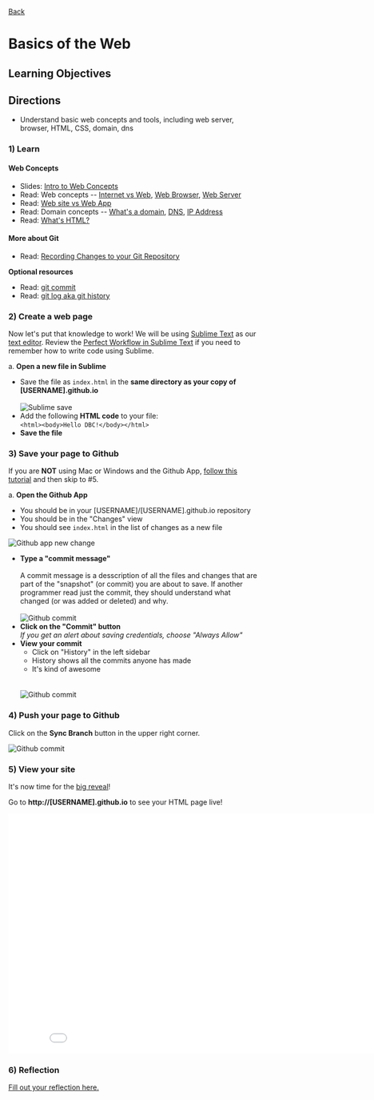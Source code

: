 [Back](README.md)

# Basics of the Web

## Learning Objectives


## Directions

* Understand basic web concepts and tools, including web server, browser, HTML, CSS, domain, dns

### 1) Learn

#### Web Concepts

* Slides: [Intro to Web Concepts](http://girldevelopit.com/assets/web-concepts/index.html#/)
* Read: Web concepts -- [Internet vs Web](http://skillcrush.com/2012/08/19/the-internet-vs-the-web/), [Web Browser](http://skillcrush.com/2012/10/01/web-browsers/), [Web Server](http://skillcrush.com/2012/07/03/web-server-2/)
* Read: [Web site vs Web App](http://skillcrush.com/2013/03/28/websites-vs-web-applications/)
* Read: Domain concepts -- [What's a domain](http://skillcrush.com/2012/11/01/domain-2/), [DNS](http://skillcrush.com/2012/04/24/dns/), [IP Address](http://skillcrush.com/2012/07/03/ip-address-2/)
* Read: [What's HTML?](http://skillcrush.com/2012/04/02/html/)

#### More about Git

* Read: [Recording Changes to your Git Repository](http://git-scm.com/book/en/Git-Basics-Recording-Changes-to-the-Repository)

**Optional resources**

* Read: [git commit](https://www.atlassian.com/git/tutorial/git-basics#!commit)
* Read: [git log aka git history](https://www.atlassian.com/git/tutorial/git-basics#!log)



### 2) Create a web page

Now let's put that knowledge to work!  We will be using [Sublime Text](http://www.sublimetext.com/) as our [text editor](http://skillcrush.com/2012/09/10/text-editor/).  Review the [Perfect Workflow in Sublime Text](http://code.tutsplus.com/articles/perfect-workflow-in-sublime-text-free-course--net-27293) if you need to remember how to write code using Sublime.

a. **Open a new file in Sublime**
* Save the file as `index.html` in the **same directory as your copy of [USERNAME].github.io**<br /><br />![Sublime save](https://raw.github.com/Devbootcamp/phase_0_unit_1/master/week_1/get_started/imgs/sublime-save.jpg)
* Add the following **HTML code** to your file:<br />`<html><body>Hello DBC!</body></html>`
* **Save the file**

### 3) Save your page to Github

If you are **NOT** using Mac or Windows and the Github App, [follow this tutorial](http://readwrite.com/2013/10/02/github-for-beginners-part-2#awesm=~oxToOt4ihQmVCP) and then skip to #5.

a. **Open the Github App**<ul><li>You should be in your [USERNAME]/[USERNAME].github.io repository</li><li>You should be in the "Changes" view</li><li>You should see `index.html` in the list of changes as a new file</li></ul>![Github app new change](https://raw.github.com/Devbootcamp/phase_0_unit_1/master/week_1/get_started/imgs/github-app-2_save-1.jpg)
* **Type a "commit message"**<br><br>A commit message is a desscription of all the files and changes that are part of the "snapshot" (or commit) you are about to save.  If another programmer read just the commit, they should understand what changed (or was added or deleted) and why.<br><br>![Github commit](https://raw.github.com/Devbootcamp/phase_0_unit_1/master/week_1/get_started/imgs/github-app-2_save-2.jpg)
* **Click on the "Commit" button**<br>*If you get an alert about saving credentials, choose "Always Allow"*
* **View your commit**<ul><li>Click on "History" in the left sidebar</li><li>History shows all the commits anyone has made</li><li>It's kind of awesome</li></ul><br><br>![Github commit](https://raw.github.com/Devbootcamp/phase_0_unit_1/master/week_1/get_started/imgs/github-app-2_save-3.jpg)


### 4) Push your page to Github

Click on the **Sync Branch** button in the upper right corner.

![Github commit](https://raw.github.com/Devbootcamp/phase_0_unit_1/master/week_1/get_started/imgs/github-app-3_push.jpg)

### 5) View your site

It's now time for the [big reveal](http://www.youtube.com/watch?v=bW7Op86ox9g)!

Go to **http://[USERNAME].github.io** to see your HTML page live!

<iframe width="853" height="480" src="//www.youtube.com/embed/ewfIvKbuRUg?rel=0" frameborder="0" allowfullscreen></iframe>

### 6) Reflection

[Fill out your reflection here.](reflection.md)




